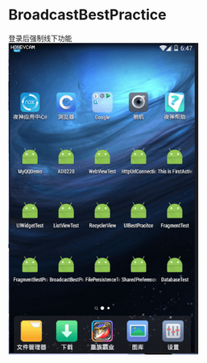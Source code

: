 # BroadcastBestPractice
登录后强制线下功能
![image](https://github.com/TzPersonalGh/BroadcastBestPractice/raw/master/gif/Tqzxx.gif)

